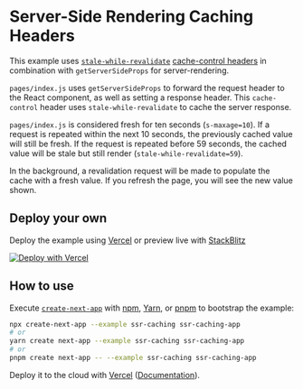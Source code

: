 # Server-Side Rendering Caching Headers

This example uses [`stale-while-revalidate`](https://web.dev/stale-while-revalidate/) [cache-control headers](https://developer.mozilla.org/en-US/docs/Web/HTTP/Headers/Cache-Control) in combination with `getServerSideProps` for server-rendering.

`pages/index.js` uses `getServerSideProps` to forward the request header to the React component, as well as setting a response header. This `cache-control` header uses `stale-while-revalidate` to cache the server response.

`pages/index.js` is considered fresh for ten seconds (`s-maxage=10`). If a request is repeated within the next 10 seconds, the previously cached value will still be fresh. If the request is repeated before 59 seconds, the cached value will be stale but still render (`stale-while-revalidate=59`).

In the background, a revalidation request will be made to populate the cache with a fresh value. If you refresh the page, you will see the new value shown.

## Deploy your own

Deploy the example using [Vercel](https://vercel.com?utm_source=github&utm_medium=readme&utm_campaign=next-example) or preview live with [StackBlitz](https://stackblitz.com/github/vercel/next.js/tree/canary/examples/ssr-caching)

[![Deploy with Vercel](https://vercel.com/button)](https://vercel.com/new/git/external?repository-url=https://github.com/vercel/next.js/tree/canary/examples/ssr-caching&project-name=ssr-caching&repository-name=ssr-caching)

## How to use

Execute [`create-next-app`](https://github.com/vercel/next.js/tree/canary/packages/create-next-app) with [npm](https://docs.npmjs.com/cli/init), [Yarn](https://yarnpkg.com/lang/en/docs/cli/create/), or [pnpm](https://pnpm.io) to bootstrap the example:

```bash
npx create-next-app --example ssr-caching ssr-caching-app
# or
yarn create next-app --example ssr-caching ssr-caching-app
# or
pnpm create next-app -- --example ssr-caching ssr-caching-app
```

Deploy it to the cloud with [Vercel](https://vercel.com/new?utm_source=github&utm_medium=readme&utm_campaign=next-example) ([Documentation](https://nextjs.org/docs/deployment)).

